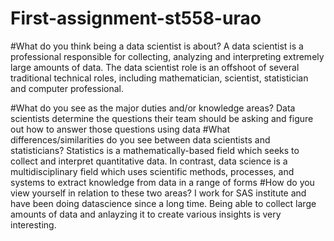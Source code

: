 # First-assignment-st558-urao
#What do you think being a data scientist is about? 
A data scientist is a professional responsible for collecting, analyzing and interpreting extremely large amounts of data. The data scientist role is an offshoot of several traditional technical roles, including mathematician, scientist, statistician and computer professional.
 
#What do you see as the major duties and/or knowledge areas? 
 Data scientists determine the questions their team should be asking and figure out how to answer those questions using data
#What differences/similarities do you see between data scientists and statisticians? 
Statistics is a mathematically-based field which seeks to collect and interpret quantitative data. In contrast, data science is a multidisciplinary field which uses scientific methods, processes, and systems to extract knowledge from data in a range of forms
#How do you view yourself in relation to these two areas? 
I work for SAS institute and have been doing datascience since a long time. Being able to collect large amounts of data and anlayzing it to create various insights is very interesting.

